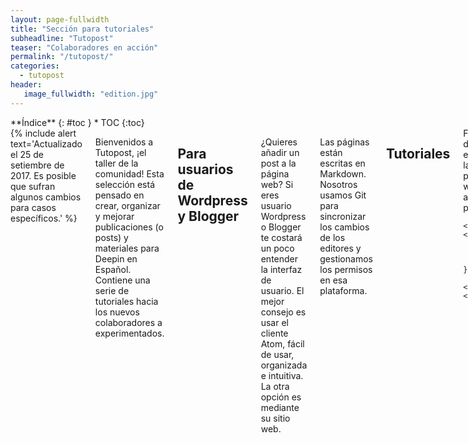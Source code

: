 ```yaml
---
layout: page-fullwidth
title: "Sección para tutoriales"
subheadline: "Tutopost"
teaser: "Colaboradores en acción"
permalink: "/tutopost/"
categories:
  - tutopost
header:
   image_fullwidth: "edition.jpg"
---
```

<div class="row">
<div class="medium-4 medium-push-8 columns" markdown="1">
<div class="panel radius" markdown="1">
**Índice**
{: #toc }
*  TOC
{:toc}
</div>
</div><!-- /.medium-4.columns -->

<div class="medium-8 medium-pull-4 columns" markdown="1">
{% include alert text='Actualizado el 25 de setiembre de 2017. Es posible que sufran algunos cambios para casos específicos.' %}

Bienvenidos a Tutopost, ¡el taller de la comunidad! Esta selección está pensado en crear, organizar y mejorar publicaciones (o posts) y materiales para Deepin en Español. Contiene una serie de tutoriales hacia los nuevos colaboradores a experimentados.

## Para usuarios de Wordpress y Blogger
¿Quieres añadir un post a la página web? Si eres usuario Wordpress o Blogger te costará un poco entender la interfaz de usuario. El mejor consejo es usar el cliente Atom, fácil de usar, organizada e intuitiva. La otra opción es mediante su sitio web.

Las páginas están escritas en Markdown. Nosotros usamos Git para sincronizar los cambios de los editores y gestionamos los permisos en esa plataforma.

## Tutoriales
<div class="row t60">
    <div class="medium-6 columns b30">
      Formas de editar la página web y añadir post:
      <ul>
       <li><a href="{{ site.url }}{{ site.baseurl }}/tecnico/desdeatom/">Desde Atom</a>.</li>
       <li> <a href="{{ site.url }}{{ site.baseurl }}/tecnico/usargithub/">Desde la web de Github</a>.</li>
      </ul>
      Qué contiene el post:
      <ul>
      <li> <a href="{{ site.url }}{{ site.baseurl }}/tecnico/encabezadopost/">Encabezado post</a>.</li>
      <li> <a href="{{ site.url }}{{ site.baseurl }}/tecnico/cuerpopost/">Cuerpo del post</a>.
      </ul>
    </div><!-- /.medium-6.columns -->

    <div class="medium-6 columns b30">
    <ul>
        <h3>Lista completa</h3>
        {% for post in site.tags.tutopost %}
        <li><a href="{{ site.url }}{{ site.baseurl }}{{ post.url }}">{{ post.title }}</a></li>
        {% endfor %}
    </ul>
    </div><!-- /.medium-6.columns -->
</div><!-- /.row -->

## Agradecimientos

Este editor fue creado para Deepin en Español y está licenciado bajo MIT.

La fuente oficial de Git proviene del [manual de 2014](https://git-scm.com/book/es/v2).

Algunos tutoriales sobre Markdown lo encontrarás [Commonmark.org](http://commonmark.org/help/tutorial/) (en inglés)

</div><!-- /.medium-8.columns -->
</div><!-- /.row -->
